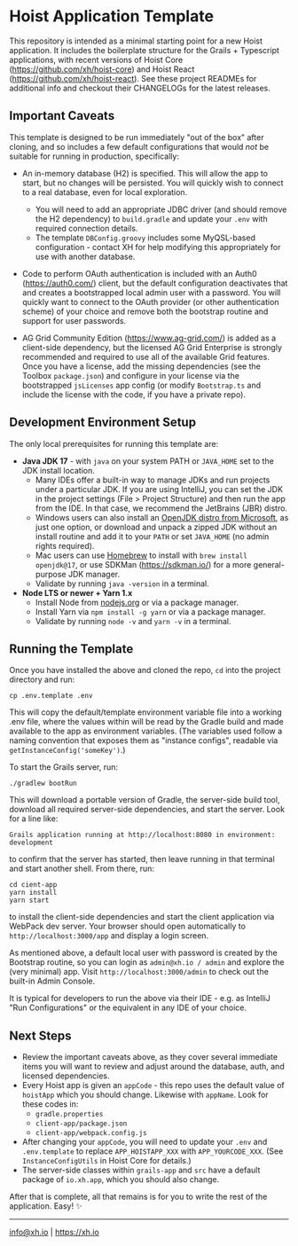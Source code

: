 # Hoist Application Template

This repository is intended as a minimal starting point for a new Hoist application. It includes
the boilerplate structure for the Grails + Typescript applications, with recent versions of Hoist
Core (https://github.com/xh/hoist-core) and Hoist React (https://github.com/xh/hoist-react). See
these project READMEs for additional info and checkout their CHANGELOGs for the latest releases.

## Important Caveats

This template is designed to be run immediately "out of the box" after cloning, and so includes a
few default configurations that would *not* be suitable for running in production, specifically:

* An in-memory database (H2) is specified. This will allow the app to start, but no changes will be
  persisted. You will quickly wish to connect to a real database, even for local exploration.
    * You will need to add an appropriate JDBC driver (and should remove the H2 dependency) to
      `build.gradle` and update your `.env` with required connection details.
    * The template `DBConfig.groovy` includes some MyQSL-based configuration - contact XH for help
      modifying this appropriately for use with another database.

* Code to perform OAuth authentication is included with an Auth0 (https://auth0.com/) client, but
  the default configuration deactivates that and creates a bootstrapped local admin user with a
  password. You will quickly want to connect to the OAuth provider (or other authentication scheme)
  of your choice and remove both the bootstrap routine and support for user passwords.

* AG Grid Community Edition (https://www.ag-grid.com/) is added as a client-side dependency, but
  the licensed AG Grid Enterprise is strongly recommended and required to use all of the available
  Grid features. Once you have a license, add the missing dependencies (see the Toolbox
  `package.json`) and configure in your license via the bootstrapped `jsLicenses` app config (or
  modify `Bootstrap.ts` and include the license with the code, if you have a private repo).

## Development Environment Setup

The only local prerequisites for running this template are:

* **Java JDK 17** - with `java` on your system PATH or `JAVA_HOME` set to the JDK install location.
    * Many IDEs offer a built-in way to manage JDKs and run projects under a particular JDK. If you
      are using IntelliJ, you can set the JDK in the project settings (File > Project Structure)
      and then run the app from the IDE. In that case, we recommend the JetBrains (JBR) distro.
    * Windows users can also install an [OpenJDK distro from Microsoft](https://www.ag-grid.com/),
      as just one option, or download and unpack a zipped JDK without an install routine and add it
      to your `PATH` or set `JAVA_HOME` (no admin rights required).
    * Mac users can use [Homebrew](https://brew.sh/) to install with `brew install openjdk@17`, or
      use SDKMan (https://sdkman.io/) for a more general-purpose JDK manager.
    * Validate by running `java -version` in a terminal.
* **Node LTS or newer + Yarn 1.x**
    * Install Node from [nodejs.org](https://nodejs.org/en/download/) or via a package manager.
    * Install Yarn via `npm install -g yarn` or via a package manager.
    * Validate by running `node -v` and `yarn -v` in a terminal.

## Running the Template

Once you have installed the above and cloned the repo, `cd` into the project directory and run:

```
cp .env.template .env
```

This will copy the default/template environment variable file into a working .env file, where the
values within will be read by the Gradle build and made available to the app as environment
variables. (The variables used follow a naming convention that exposes them as "instance configs",
readable via `getInstanceConfig('someKey')`.)

To start the Grails server, run:

```
./gradlew bootRun
```

This will download a portable version of Gradle, the server-side build tool, download all required
server-side dependencies, and start the server. Look for a line like:

```
Grails application running at http://localhost:8080 in environment: development
```

to confirm that the server has started, then leave running in that terminal and start another shell.
From there, run:

```
cd cient-app
yarn install
yarn start
```

to install the client-side dependencies and start the client application via WebPack dev server.
Your browser should open automatically to `http://localhost:3000/app` and display a login screen.

As mentioned above, a default local user with password is created by the Bootstrap routine, so you
can login as `admin@xh.io / admin` and explore the (very minimal) app. Visit
`http://localhost:3000/admin` to check out the built-in Admin Console.

It is typical for developers to run the above via their IDE - e.g. as IntelliJ "Run Configurations"
or the equivalent in any IDE of your choice.

## Next Steps

* Review the important caveats above, as they cover several immediate items you will want to review
  and adjust around the database, auth, and licensed dependencies.
* Every Hoist app is given an `appCode` - this repo uses the default value of `hoistApp` which you
  should change. Likewise with `appName`. Look for these codes in:
    * `gradle.properties`
    * `client-app/package.json`
    * `client-app/webpack.config.js`
* After changing your `appCode`, you will need to update your `.env` and `.env.template` to replace
  `APP_HOISTAPP_XXX` with `APP_YOURCODE_XXX`. (See `InstanceConfigUtils` in Hoist Core for details.)
* The server-side classes within `grails-app` and `src` have a default package of `io.xh.app`, which
  you should also change.

After that is complete, all that remains is for you to write the rest of the application. Easy! ✨

------------------------------------------
info@xh.io | https://xh.io
